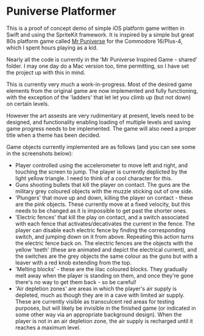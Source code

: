 # Puniverse Platformer
This is a proof of concept demo of simple iOS platform game written in Swift and using the SpriteKit framework. It is inspired by a simple but great 80s platform game called [Mr Puniverse](https://www.youtube.com/watch?v=3JxU1qmFdf4) for the Commodore 16/Plus-4, which I spent hours playing as a kid.

Nearly all the code is currently in the 'Mr Puniverse Inspired Game - shared' folder. I may one day do a Mac version too, time permitting, so I have set the project up with this in mind.

This is currently very much a work-in-progress. Most of the desired game elements from the original game are now implemented and fully functioning, with the exception of the 'ladders' that let let you climb up (but not down) on certain levels. 

However the art assests are very rudimentary at present, levels need to be designed, and functionality enabling loading of multiple levels and saving game progress needs to be implemented. The game will also need a proper title when a theme has been decided.

Game objects currently implemented are as follows (and you can see some in the screenshots below):

- Player controlled using the accelerometer to move left and right, and touching the screen to jump. The player is currently deplicted by the light yellow triangle. I need to think of a cool character for this.
- Guns shooting bullets that kill the player on contact. The guns are the military grey coloured objects with the muzzle sticking out of one side.
- 'Plungers' that move up and down, killing the player on contact - these are the pink objects. These currently move at a fixed velocity, but this needs to be changed as it is impossible to get past the shorter ones.
- 'Electric fences' that kill the play on contact, and a switch associated with each fence that activates/decativates the current in the fence. The player can disable each electric fence by finding the corresponding switch, and jumping down on it from above. Repeating this action turns the electric fence back on. The electric fences are the objects with the yellow 'teeth' (these are animated and depict the electrical current), and the switches are the grey objects the same colour as the guns but with a leaver with a red knob extending from the top.
- 'Melting blocks' - these are the lilac coloured blocks. They gradually melt away when the player is standing on them, and once they're gone there's no way to get them back - so be careful!
- 'Air depletion zones' are areas in which the player's air supply is depleted, much as though they are in a cave with limited air supply. These are currently visible as transculcent red areas for testing purposes, but will likely be invisible in the finished game (or indicated in some other way via an appropriate background design). When the player is not in an air depletion zone, the air supply is recharged until it reaches a maximum level.


